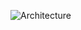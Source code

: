 ![Architecture](https://github.com/GhenaMasri/TrainingProject/assets/94838625/d12b60f8-b2a1-45cb-93cf-3d555ab8adcb)
